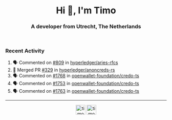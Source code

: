<h1 align="center">Hi 👋, I'm Timo</h1>
<h3 align="center">A developer from Utrecht, The Netherlands</h3>
<br/>
<!-- https://github.com/rahuldkjain/github-profile-readme-generator --!>

<!--  <p align="left"><img src="https://github-readme-stats.vercel.app/api?username=timoglastra&show_icons=true&count_private=true&" alt="timoglastra" /></p> --!>

<!--
Github language stats
<p align="left"><img src="https://github-readme-stats.vercel.app/api/top-langs/?username=timoglastra&layout=compact" alt="timoglastra" /><p>
-->

<!-- Codestats language stats -->
<!-- <p align="left"><img src="https://codestats-readme.vercel.app/api/top-langs/?username=timoglastra&layout=compact&language_count=12" alt="timoglastra" /><p>    --!>
  
<h3>Recent Activity</h3>

<!--START_SECTION:activity-->
1. 🗣 Commented on [#809](https://github.com/hyperledger/aries-rfcs/pull/809#issuecomment-1963331026) in [hyperledger/aries-rfcs](https://github.com/hyperledger/aries-rfcs)
2. 🎉 Merged PR [#329](https://github.com/hyperledger/anoncreds-rs/pull/329) in [hyperledger/anoncreds-rs](https://github.com/hyperledger/anoncreds-rs)
3. 🗣 Commented on [#1768](https://github.com/openwallet-foundation/credo-ts/issues/1768#issuecomment-1949880628) in [openwallet-foundation/credo-ts](https://github.com/openwallet-foundation/credo-ts)
4. 🗣 Commented on [#1753](https://github.com/openwallet-foundation/credo-ts/pull/1753#issuecomment-1947634765) in [openwallet-foundation/credo-ts](https://github.com/openwallet-foundation/credo-ts)
5. 🗣 Commented on [#1763](https://github.com/openwallet-foundation/credo-ts/issues/1763#issuecomment-1947632119) in [openwallet-foundation/credo-ts](https://github.com/openwallet-foundation/credo-ts)
<!--END_SECTION:activity-->

---

<p align="center">
<a href="https://twitter.com/timoglastra" target="blank"><img align="center" src="https://cdn.jsdelivr.net/npm/simple-icons@3.0.1/icons/twitter.svg" alt="timoglastra" height="30" width="30" /></a>
<a href="https://linkedin.com/in/timoglastra" target="blank"><img align="center" src="https://cdn.jsdelivr.net/npm/simple-icons@3.0.1/icons/linkedin.svg" alt="timoglastra" height="30" width="30" /></a>
</p>



